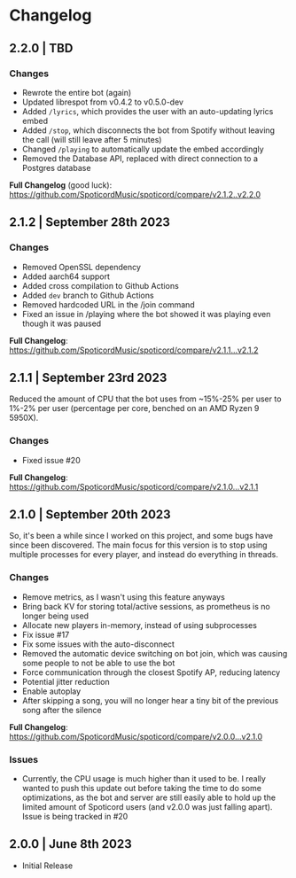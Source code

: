 # Changelog

## 2.2.0 | TBD

### Changes

- Rewrote the entire bot (again)
- Updated librespot from v0.4.2 to v0.5.0-dev
- Added `/lyrics`, which provides the user with an auto-updating lyrics embed
- Added `/stop`, which disconnects the bot from Spotify without leaving the call (will still leave after 5 minutes)
- Changed `/playing` to automatically update the embed accordingly
- Removed the Database API, replaced with direct connection to a Postgres database

**Full Changelog** (good luck): https://github.com/SpoticordMusic/spoticord/compare/v2.1.2..v2.2.0

## 2.1.2 | September 28th 2023

### Changes

- Removed OpenSSL dependency
- Added aarch64 support
- Added cross compilation to Github Actions
- Added `dev` branch to Github Actions
- Removed hardcoded URL in the /join command
- Fixed an issue in /playing where the bot showed it was playing even though it was paused

**Full Changelog**: https://github.com/SpoticordMusic/spoticord/compare/v2.1.1...v2.1.2

## 2.1.1 | September 23rd 2023

Reduced the amount of CPU that the bot uses from ~15%-25% per user to 1%-2% per user (percentage per core, benched on an AMD Ryzen 9 5950X).

### Changes

- Fixed issue #20

**Full Changelog**: https://github.com/SpoticordMusic/spoticord/compare/v2.1.0...v2.1.1

## 2.1.0 | September 20th 2023

So, it's been a while since I worked on this project, and some bugs have since been discovered.
The main focus for this version is to stop using multiple processes for every player, and instead do everything in threads.

### Changes

- Remove metrics, as I wasn't using this feature anyways
- Bring back KV for storing total/active sessions, as prometheus is no longer being used
- Allocate new players in-memory, instead of using subprocesses
- Fix issue #17
- Fix some issues with the auto-disconnect
- Removed the automatic device switching on bot join, which was causing some people to not be able to use the bot
- Force communication through the closest Spotify AP, reducing latency
- Potential jitter reduction
- Enable autoplay
- After skipping a song, you will no longer hear a tiny bit of the previous song after the silence

**Full Changelog**: https://github.com/SpoticordMusic/spoticord/compare/v2.0.0...v2.1.0

### Issues

- Currently, the CPU usage is much higher than it used to be. I really wanted to push this update out before taking the time to do some optimizations, as the bot and server are still easily able to hold up the limited amount of Spoticord users (and v2.0.0 was just falling apart). Issue is being tracked in #20

## 2.0.0 | June 8th 2023

- Initial Release
